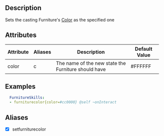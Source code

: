 ## Description
Sets the casting Furniture's [Color](/Furniture#color) as the specified one

## Attributes
| Attribute      | Aliases     | Description                                             | Default Value |
|----------------|-------------|---------------------------------------------------------|---------------|
| color          | c           | The name of the new state the Furniture should have     | #FFFFFF       |

## Examples
```yaml
  FurnitureSkills:
  - furniturecolor{color=#cc0000} @self ~onInteract
```

## Aliases
- [x] setfurniturecolor